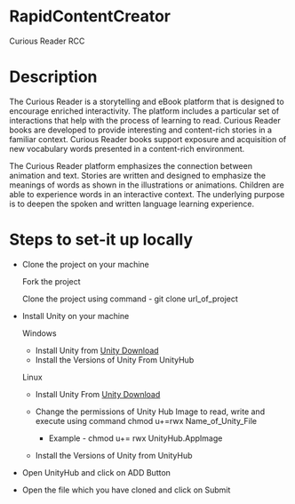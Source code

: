 # RapidContentCreator
Curious Reader RCC

# Description

The Curious Reader is a storytelling and eBook platform that is designed to encourage enriched interactivity. The platform includes a particular set of interactions that help with the process of learning to read. Curious Reader books are developed to provide interesting and content-rich stories in a familiar context. Curious Reader books support exposure and acquisition of new vocabulary words presented in a content-rich environment. 

The Curious Reader platform emphasizes the connection between animation and text. Stories are written and designed to emphasize the meanings of words as shown in the illustrations or animations. Children are able to experience words in an interactive context. The underlying purpose is to deepen the spoken and written language learning experience.

# Steps to set-it up locally

- Clone the project on your machine 
  
    Fork the project
    
    Clone the project using command - git clone url_of_project

- Install Unity on your machine

    Windows

    - Install Unity from [Unity Download](https://store.unity.com/download-nuo)
    - Install the Versions of Unity From UnityHub
  
    Linux

    - Install Unity From [Unity Download](https://store.unity.com/download-nuo)     
    
    - Change the permissions of Unity Hub Image to read, write and execute using command chmod u+=rwx Name_of_Unity_File 
        - Example - chmod u+= rwx UnityHub.AppImage

    - Install the Versions of Unity from UnityHub

- Open UnityHub and click on ADD Button 
- Open the file which you have cloned and click on Submit
